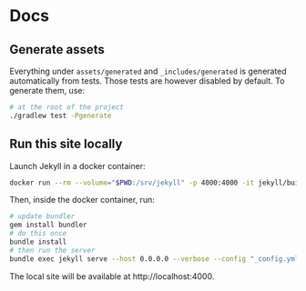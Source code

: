 # Docs

## Generate assets

Everything under `assets/generated` and `_includes/generated` is generated automatically from tests.
Those tests are however disabled by default. To generate them, use:
```bash
# at the root of the project
./gradlew test -Pgenerate
```

## Run this site locally

Launch Jekyll in a docker container:
```bash
docker run --rm --volume="$PWD:/srv/jekyll" -p 4000:4000 -it jekyll/builder:3.8 bash
```

Then, inside the docker container, run:
```bash
# update bundler
gem install bundler
# do this once
bundle install
# then run the server
bundle exec jekyll serve --host 0.0.0.0 --verbose --config "_config.yml,_config_dev.yml"
```

The local site will be available at http://localhost:4000.